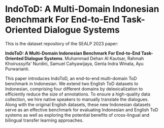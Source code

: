 # IndoToD: A Multi-Domain Indonesian Benchmark For End-to-End Task-Oriented Dialogue Systems

This is the dataset repository of the SEALP 2023 paper: 

**IndoToD: A Multi-Domain Indonesian Benchmark For End-to-End Task-Oriented Dialogue Systems**. Muhammad Dehan Al Kautsar, Rahmah Khoirussyifa' Nurdini, Samuel Cahyawijaya, Genta Indra Winata, Ayu Purwarianti.

This paper introduces IndoToD, an end-to-end multi-domain ToD benchmark in Indonesian. We extend two English ToD datasets to Indonesian, comprising four different domains by delexicalization to efficiently reduce the size of annotations. To ensure a high-quality data collection, we hire native speakers to manually translate the dialogues. Along with the original English datasets, these new Indonesian datasets serve as an effective benchmark for evaluating Indonesian and English ToD systems as well as exploring the potential benefits of cross-lingual and bilingual transfer learning approaches.
